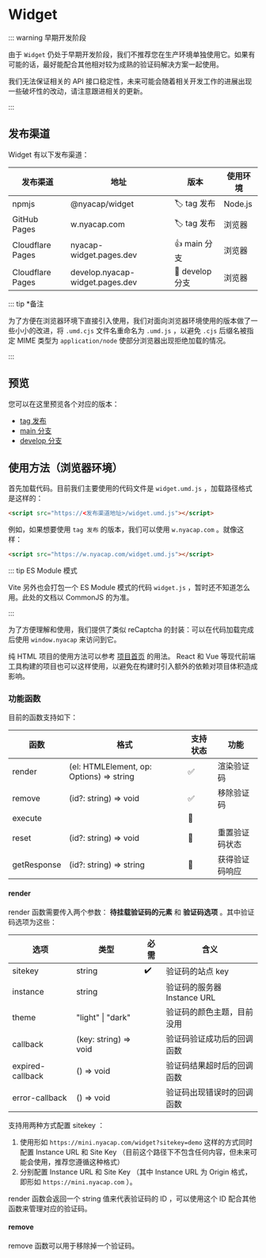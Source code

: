 # Widget

::: warning 早期开发阶段

由于 `Widget` 仍处于早期开发阶段，我们不推荐您在生产环境单独使用它。如果有可能的话，最好能配合其他相对较为成熟的验证码解决方案一起使用。

我们无法保证相关的 API 接口稳定性，未来可能会随着相关开发工作的进展出现一些破坏性的改动，请注意跟进相关的更新。

:::

## 发布渠道

Widget 有以下发布渠道：

| 发布渠道         | 地址                            | 版本                        | 使用环境 |
| ---------------- | ------------------------------- | --------------------------- | -------- |
| npmjs            | @nyacap/widget                  | :label: tag 发布            | Node.js  |
| GitHub Pages     | w.nyacap.com                    | :label: tag 发布            | 浏览器   |
| Cloudflare Pages | nyacap-widget.pages.dev         | :thumbsup: main 分支        | 浏览器   |
| Cloudflare Pages | develop.nyacap-widget.pages.dev | :construction: develop 分支 | 浏览器   |

::: tip \*备注

为了方便在浏览器环境下直接引入使用，我们对面向浏览器环境使用的版本做了一些小小的改进，将 `.umd.cjs` 文件名重命名为 `.umd.js` ，以避免 `.cjs` 后缀名被指定 MIME 类型为 `application/node` 使部分浏览器出现拒绝加载的情况。

:::

## 预览

您可以在这里预览各个对应的版本：

- [tag 发布](https://nyacap.com)
- [main 分支](https://nyacap.com/main)
- [develop 分支](https://nyacap.com/develop)

## 使用方法（浏览器环境）

首先加载代码。目前我们主要使用的代码文件是 `widget.umd.js` ，加载路径格式是这样的：

```html
<script src="https://<发布渠道地址>/widget.umd.js"></script>
```

例如，如果想要使用 `tag 发布` 的版本，我们可以使用 `w.nyacap.com` 。就像这样：

```html
<script src="https://w.nyacap.com/widget.umd.js"></script>
```

::: tip ES Module 模式

Vite 另外也会打包一个 ES Module 模式的代码 `widget.js` ，暂时还不知道怎么用。此处的文档以 CommonJS 的为准。

:::

为了方便理解和使用，我们提供了类似 reCaptcha 的封装：可以在代码加载完成后使用 `window.nyacap` 来访问到它。

纯 HTML 项目的使用方法可以参考 [项目首页] 的用法。 React 和 Vue 等现代前端工具构建的项目也可以这样使用，以避免在构建时引入额外的依赖对项目体积造成影响。

[项目首页]: https://nya.codes/nyawork/nyacap/home/-/blob/main/index.html#L30-47

### 功能函数

目前的函数支持如下：

| 函数        | 格式                                     | 支持状态           | 功能           |
| ----------- | ---------------------------------------- | ------------------ | -------------- |
| render      | (el: HTMLElement, op: Options) => string | :white_check_mark: | 渲染验证码     |
| remove      | (id?: string) => void                    | :white_check_mark: | 移除验证码     |
| execute     |                                          | :no_entry_sign:    |                |
| reset       | (id?: string) => void                    | :construction:     | 重置验证码状态 |
| getResponse | (id?: string) => string                  | :construction:     | 获得验证码响应 |

#### render

render 函数需要传入两个参数： **待挂载验证码的元素** 和 **验证码选项** 。其中验证码选项为这些：

| 选项             | 类型                  | 必需               | 含义                        |
| ---------------- | --------------------- | ------------------ | --------------------------- |
| sitekey          | string                | :heavy_check_mark: | 验证码的站点 key            |
| instance         | string                |                    | 验证码的服务器 Instance URL |
| theme            | "light" \| "dark"     |                    | 验证码的颜色主题，目前没用  |
| callback         | (key: string) => void |                    | 验证码验证成功后的回调函数  |
| expired-callback | () => void            |                    | 验证码结果超时后的回调函数  |
| error-callback   | () => void            |                    | 验证码出现错误时的回调函数  |

支持用两种方式配置 sitekey ：

1. 使用形如 `https://mini.nyacap.com/widget?sitekey=demo` 这样的方式同时配置 Instance URL 和 Site Key （目前这个路径下不包含任何内容，但未来可能会使用，推荐您遵循这种格式）
2. 分别配置 Instance URL 和 Site Key （其中 Instance URL 为 Origin 格式，即形如 `https://mini.nyacap.com` ）。

render 函数会返回一个 string 值来代表验证码的 ID ，可以使用这个 ID 配合其他函数来管理对应的验证码。

#### remove

remove 函数可以用于移除掉一个验证码。
